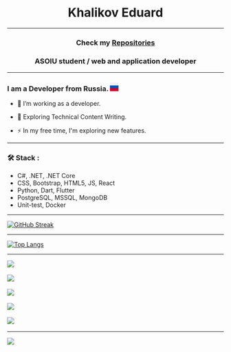 <h1 align="center">Khalikov Eduard </h1>
  
  ---
  
<h3 align="center">Check my <a href="https://github.com/DyshaKhali?tab=repositories" target="_blank">Repositories</a></h3>
<h3 align="center">ASOIU student / web and application developer</h3>

  ---

### I am a Developer from Russia. <img src="https://github.com/DyshaKhali/DyshaKhali/blob/main/images/russia-icon.png" width="20"> 

- :telescope: I’m working as a developer.

- :seedling: Exploring Technical Content Writing.

- :zap: In my free time, I'm exploring new features.
---

### :hammer_and_wrench: Stack :

 - C#, .NET, .NET Core
 - CSS, Bootstrap, HTML5, JS, React
 - Python, Dart, Flutter
 - PostgreSQL, MSSQL, MongoDB
 - Unit-test, Docker

---

[![GitHub Streak](https://streak-stats.demolab.com?user=DyshaKhali&theme=dark&hide_border=true&mode=weekly)](https://git.io/streak-stats) 

---

[![Top Langs](https://github-readme-stats.vercel.app/api/top-langs/?username=DyshaKhali)](https://github.com/DyshaKhali/github-readme-stats)

---

![](https://github-profile-summary-cards.vercel.app/api/cards/profile-details?username=DyshaKhali&theme=solarized_dark)


![](https://github-profile-summary-cards.vercel.app/api/cards/most-commit-language?username=DyshaKhali&theme=solarized_dark)


![](https://github-profile-summary-cards.vercel.app/api/cards/repos-per-language?username=DyshaKhali&theme=solarized_dark)


![](https://github-profile-summary-cards.vercel.app/api/cards/stats?username=DyshaKhali&theme=solarized_dark)


![](https://github-profile-summary-cards.vercel.app/api/cards/productive-time?username=DyshaKhali&theme=solarized_dark)

---
![](https://komarev.com/ghpvc/?username=DyshaKhali)

